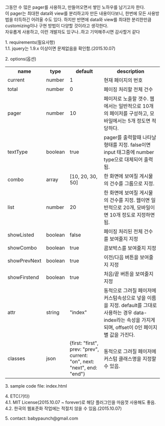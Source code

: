 <p>
그동안 수 많은 pager를 사용하고, 만들어오면서 쌓인 노하우를 남기고자 한다.<br/>
이 pager는 최대한 data와 view를 분리하고자 만든 내용이다보니, 한번에 모든 사용방법을 터득하긴 어려울 수도 있다. 하지만 반면에 data와 view를 최대한 분리한만큼 customizing이나 구현 방법이 다양할 것이라고 생각한다.<br/>
자유롭게 사용하고, 이런 개발자도 있구나..하고 기억해주시면 감사할거 같다<br/>
</p>

<p>
1. requirements(필요사항)<br/>
1.1. jquery는 1.9.x 이상이면 문제없음을 확인함.(2015.10.07)<br/>
</p>

<p>
2. options(옵션)
<table>
  <tr>
    <th>name</th>
    <th>type</th>
    <th>default</th>
    <th>description</th>
  </tr>
  <tr>
    <td>current</td>
    <td>number</td>
    <td>1</td>
    <td>현재 페이지의 번호</td>
  </tr>
  <tr>
    <td>total</td>
    <td>number</td>
    <td>0</td>
    <td>페이징 처리할 전체 건수</td>
  </tr>
  <tr>
    <td>pager</td>
    <td>number</td>
    <td>10</td>
    <td>페이저로 노출할 갯수. 웹에서는 일반적으로 10개의 페이저를 구성하고, 모바일에서는 5개 정도면 적당하다.</td>
  </tr>
  <tr>
    <td>textType</td>
    <td>boolean</td>
    <td>true</td>
    <td>pager를 출력할때 나타날 형태를 지정. false이면 input 태그중에 number type으로 대체되어 출력됨.</td>
  </tr>
  <tr>
    <td>combo</td>
    <td>array</td>
    <td>[10, 20, 30, 50]</td>
    <td>한 화면에 보여질 게시물의 건수를 그룹으로 지정.</td>
  </tr>
  <tr>
    <td>list</td>
    <td>number</td>
    <td>20</td>
    <td>한 화면에 보여질 게시물의 건수를 지정. 웹이면 일반적으로 20개, 모바일이면 10개 정도로 지정하면 됨.</td>
  </tr>
  <tr>
    <td>showListed</td>
    <td>boolean</td>
    <td>false</td>
    <td>페이징 처리된 전체 건수를 보여줄지 지정</td>
  </tr>
  <tr>
    <td>showCombo</td>
    <td>boolean</td>
    <td>true</td>
    <td>콤보박스를 보여줄지 지정</td>
  </tr>
  <tr>
    <td>showPrevNext</td>
    <td>boolean</td>
    <td>true</td>
    <td>이전/다음 버튼을 보여줄지 지정</td>
  </tr>
  <tr>
    <td>showFirstend</td>
    <td>boolean</td>
    <td>true</td>
    <td>처음/끝 버튼을 보여줄지 지정</td>
  </tr>
  <tr>
    <td>attr</td>
    <td>string</td>
    <td>"index"</td>
    <td>동적으로 그려질 페이저에 커스텀속성으로 넣을 이름을 지정. default를 그대로 사용하는 경우 data-index라는 속성을 가지게되며, offset이 0인 페이지별 값을 가진다.</td>
  </tr>
  <tr>
    <td>classes</td>
    <td>json</td>
    <td>{first: "first", prev: "prev", current: "on", next: "next", end: "end"}</td>
    <td>동적으로 그려질 페이저에 커스텀 클래스명을 지정할 수 있음.</td>
  </tr>
</table>
</p>

<p>
3. sample code file: index.html
</p>

<p>
4. ETC(기타)<br/>
4.1. MIT License(2015.10.07 ~ forever)로 해당 플러그인을 마음껏 사용해도 좋음.<br/>
4.2. 한국의 웹표준화 작업에는 적절치 않을 수 있음.(2015.10.07)<br/>
</p>

<p>
5. contact: babypaunch@gmail.com<br/>
</p>
